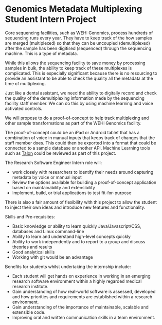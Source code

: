 # Genomics Metadata Multiplexing Student Intern Project

Core sequencing facilities, such as WEHI Genomics, process hundreds of sequencing runs every year. They have to keep track of the how samples are merged (multiplexed) so that they can be uncoupled (demultiplexed) after the sample has been digitised (sequenced) through the sequencing machine. This is a type of metadata. 

While this allows the sequencing facility to save money by processing samples in bulk, the ability to keep track of these multiplexes is complicated. This is especially significant because there is no resourcing to provide an assistant to be able to check the quality all the metadata at the time of multiplexing. 

Just like a dental assistant, we need the ability to digitally record and check the quality of the demultiplexing information made by the sequencing facility staff member. We can do this by using machine learning and voice activated controls.  

We will propose to do a proof-of-concept to help track multiplexing and other sample transformations as part of the WEHI Genomics facility. 

The proof-of-concept could be an iPad or Android tablet that has a combination of voice in manual inputs that keeps track of changes that the staff member does. This could then be exported into a format that could be connected to a sample database or another API. Machine Learning tools such as [Talon](https://github.com/nix-community/talon-nix) could be reviewed as part of this project. 

The Research Software Engineer Intern role will: 
- work closely with researchers to identify their needs around capturing metadata by voice or manual input 
- Review the options available for building a proof-of-concept application based on maintainability and extensibility 
- Implement, build, or trial applications to test fit-for-purpose 

There is also a fair amount of flexibility with this project to allow the student to inject their own ideas and introduce new features and functionality. 

Skills and Pre-requisites: 
- Basic knowledge or ability to learn quickly Java/Javascript/CSS, databases and Linux command-line 
- Ability to learn and understand high-level concepts quickly 
- Ability to work independently and to report to a group and discuss theories and results 
- Good analytical skills 
- Working with git would be an advantage 

Benefits for students whilst undertaking the internship include: 
- Each student will get hands on experience in working in an emerging research software environment within a highly regarded medical research institute. 
- Gain understanding of how real-world software is assessed, developed and how priorities and requirements are established within a research environment. 
- Gain understanding of the importance of maintainable, scalable and extensible code. 
- Improving oral and written communication skills in a team environment. 
